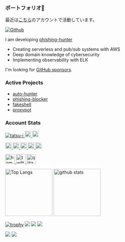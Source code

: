 ### ポートフォリオ👋

最近は[こちら](https://github.com/phishing-hunter/phishing-hunter)のアカウントで活動しています。  

[![Github](https://img.shields.io/github/followers/tatsu-i?label=Follow&style=social)](https://github.com/tatsu-i)

I am developing [phishing-hunter](https://phishing-hunter.com/)

* Creating serverless and pub/sub systems with AWS
* Deep domain knowledge of cybersecurity
* Implementing observability with ELK

I'm looking for [GitHub sponsors](https://github.com/sponsors/phishing-hunter).

### Active Projects
* [auto-hunter](https://github.com/phishing-hunter/auto-hunter)
* [phishing-blocker](https://github.com/phishing-hunter/phishing-blocker)
* [fakeshell](https://github.com/phishing-hunter/fakeshell)
* [proxypot](https://github.com/phishing-hunter/proxypot)

### Account Stats
<p align="left"> 
  <a href="https://github.com/tatsu-i/tatsu-i/">
    <img src="https://komarev.com/ghpvc/?username=tatsu-i" alt="tatsu-i" />
  </a>
  <a href="http://twitter.com/hunter_phishing">
    <img height="20" src="https://img.shields.io/twitter/follow/hunter_phishing?label=Twitter&logo=twitter&style=flat" />
  </a>
  <a href="https://github.com/tatsu-i">
    <img height="20" src="https://img.shields.io/github/followers/tatsu-i?label=follow&logo=github&style=flat" />
  </a>
</p>

<p align="left">
  <a href="https://zenn.dev/tatsui">
    <img height="20" src="https://zenn.badge.nikaera.com/s/tatsui/likes" />
  </a>
  <a href="https://zenn.dev/tatsui">
    <img height="20" src="https://zenn.badge.nikaera.com/s/tatsui/followers" />
  </a>
  <a href="https://zenn.dev/tatsui">
    <img height="20" src="https://zenn.badge.nikaera.com/s/tatsui/articles" />
  </a>
  <a href="http://qiita.com/tatsui">
    <img height="20" src="https://qiita-badge.apiapi.app/s/tatsui/contributions.svg" />
  </a>
  <a href="http://qiita.com/tatsui">
    <img height="20" src="https://qiita-badge.apiapi.app/s/tatsui/posts.svg" />
  </a>
</p>

<p align="left"> 
  <a href="https://tatsu-i.github.io/">
    <img alt="homepage" width="30px" src="https://simpleicons.org/icons/homeassistantcommunitystore.svg" />
  </a>
  <a href="https://twitter.com/hunter_phishing">
    <img alt="twitter" width="30px" src="https://simpleicons.org/icons/twitter.svg" />
  </a>
  <a href="https://qiita.com/tatsui">
    <img alt="qiita" width="30px" src="https://simpleicons.org/icons/qiita.svg" />
  </a>
</p>

<p align="left"> 
  <img alt="Top Langs" height="150px" src="https://github-readme-stats.vercel.app/api/top-langs/?username=tatsu-i&layout=compact&count_private=true&show_icons=true&show_icons=true&theme=github" />
  <img alt="github stats" height="150px" src="https://github-readme-stats.vercel.app/api?username=tatsu-i&count_private=true&show_icons=true&show_icons=true&theme=github" />
</p>

[![trophy](https://github-profile-trophy.vercel.app/?username=tatsu-i&theme=github)](https://github.com/tatsu-i/github-profile-trophy)
[![](https://raw.githubusercontent.com/tatsu-i/tatsu-i/master/profile-summary-card-output/dracula/0-profile-details.svg)](https://github.com/tatsu-i/github-profile-summary-cards)
[![](https://raw.githubusercontent.com/tatsu-i/tatsu-i/master/profile-summary-card-output/dracula/1-repos-per-language.svg)](https://github.com/tatsu-i/github-profile-summary-cards)
[![](https://raw.githubusercontent.com/tatsu-i/tatsu-i/master/profile-summary-card-output/dracula/2-most-commit-language.svg)](https://github.com/tatsu-i/github-profile-summary-cards)

[![](https://activity-graph.herokuapp.com/graph?username=tatsu-i&theme=github)](https://activity-graph.herokuapp.com/graph?username=tatsu-i&theme=github)
[![](https://github-readme-streak-stats.herokuapp.com/?user=tatsu-i&theme=github)](https://github-readme-streak-stats.herokuapp.com/?user=tatsu-i&theme=github)
